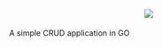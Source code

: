 <h1 align="center">
  <img src="https://github.com/viniciusbls9/movie-golang/.github/golang.png" />
</h1>

A simple CRUD application in GO